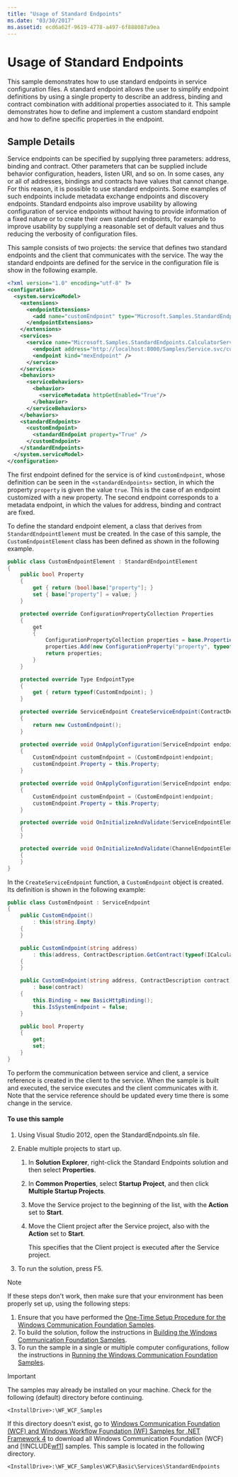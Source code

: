 ```yaml
---
title: "Usage of Standard Endpoints"
ms.date: "03/30/2017"
ms.assetid: ecd6a62f-9619-4778-a497-6f888087a9ea
---
```

# Usage of Standard Endpoints

This sample demonstrates how to use standard endpoints in service configuration files. A standard endpoint allows the user to simplify endpoint definitions by using a single property to describe an address, binding and contract combination with additional properties associated to it. This sample demonstrates how to define and implement a custom standard endpoint and how to define specific properties in the endpoint.

## Sample Details

Service endpoints can be specified by supplying three parameters: address, binding and contract. Other parameters that can be supplied include behavior configuration, headers, listen URI, and so on. In some cases, any or all of addresses, bindings and contracts have values that cannot change. For this reason, it is possible to use standard endpoints. Some examples of such endpoints include metadata exchange endpoints and discovery endpoints. Standard endpoints also improve usability by allowing configuration of service endpoints without having to provide information of a fixed nature or to create their own standard endpoints, for example to improve usability by supplying a reasonable set of default values and thus reducing the verbosity of configuration files.

This sample consists of two projects: the service that defines two standard endpoints and the client that communicates with the service. The way the standard endpoints are defined for the service in the configuration file is show in the following example.

```xml
<?xml version="1.0" encoding="utf-8" ?>
<configuration>
  <system.serviceModel>
    <extensions>
      <endpointExtensions>
        <add name="customEndpoint" type="Microsoft.Samples.StandardEndpoints.CustomEndpointCollectionElement, service" />
      </endpointExtensions>
    </extensions>
    <services>
      <service name="Microsoft.Samples.StandardEndpoints.CalculatorService">
        <endpoint address="http://localhost:8000/Samples/Service.svc/customEndpoint" contract="Microsoft.Samples.StandardEndpoints.ICalculator" kind="customEndpoint" />
        <endpoint kind="mexEndpoint" />
      </service>
    </services>
    <behaviors>
      <serviceBehaviors>
        <behavior>
          <serviceMetadata httpGetEnabled="True"/>
        </behavior>
      </serviceBehaviors>
    </behaviors>
    <standardEndpoints>
      <customEndpoint>
        <standardEndpoint property="True" />
      </customEndpoint>
    </standardEndpoints>
  </system.serviceModel>
</configuration>
```

The first endpoint defined for the service is of kind `customEndpoint`, whose definition can be seen in the `<standardEndpoints>` section, in which the property `property` is given the value `true`. This is the case of an endpoint customized with a new property. The second endpoint corresponds to a metadata endpoint, in which the values for address, binding and contract are fixed.

To define the standard endpoint element, a class that derives from `StandardEndpointElement` must be created. In the case of this sample, the `CustomEndpointElement` class has been defined as shown in the following example.

```csharp
public class CustomEndpointElement : StandardEndpointElement
{
    public bool Property
    {
        get { return (bool)base["property"]; }
        set { base["property"] = value; }
    }

    protected override ConfigurationPropertyCollection Properties
    {
        get
        {
            ConfigurationPropertyCollection properties = base.Properties;
            properties.Add(new ConfigurationProperty("property", typeof(bool), false, ConfigurationPropertyOptions.None));
            return properties;
        }
    }

    protected override Type EndpointType
    {
        get { return typeof(CustomEndpoint); }
    }

    protected override ServiceEndpoint CreateServiceEndpoint(ContractDescription contract)
    {
        return new CustomEndpoint();
    }

    protected override void OnApplyConfiguration(ServiceEndpoint endpoint, ServiceEndpointElement serviceEndpointElement)
    {
        CustomEndpoint customEndpoint = (CustomEndpoint)endpoint;
        customEndpoint.Property = this.Property;
    }

    protected override void OnApplyConfiguration(ServiceEndpoint endpoint, ChannelEndpointElement channelEndpointElement)
    {
        CustomEndpoint customEndpoint = (CustomEndpoint)endpoint;
        customEndpoint.Property = this.Property;
    }

    protected override void OnInitializeAndValidate(ServiceEndpointElement serviceEndpointElement)
    {
    }

    protected override void OnInitializeAndValidate(ChannelEndpointElement channelEndpointElement)
    {
    }
}
```

In the `CreateServiceEndpoint` function, a `CustomEndpoint` object is created. Its definition is shown in the following example:

```csharp
public class CustomEndpoint : ServiceEndpoint
{
    public CustomEndpoint()
        : this(string.Empty)
    {
    }

    public CustomEndpoint(string address)
        : this(address, ContractDescription.GetContract(typeof(ICalculator)))
    {
    }

    public CustomEndpoint(string address, ContractDescription contract)
        : base(contract)
    {
        this.Binding = new BasicHttpBinding();
        this.IsSystemEndpoint = false;
    }

    public bool Property
    {
        get;
        set;
    }
}
```

 To perform the communication between service and client, a service reference is created in the client to the service. When the sample is built and executed, the service executes and the client communicates with it. Note that the service reference should be updated every time there is some change in the service.

#### To use this sample

1.  Using Visual Studio 2012, open the StandardEndpoints.sln file.

2.  Enable multiple projects to start up.

    1.  In **Solution Explorer**, right-click the Standard Endpoints solution and then select **Properties**.

    2.  In **Common Properties**, select **Startup Project**, and then click **Multiple Startup Projects**.

    3.  Move the Service project to the beginning of the list, with the **Action** set to **Start**.

    4.  Move the Client project after the Service project, also with the **Action** set to **Start**.

         This specifies that the Client project is executed after the Service project.

3.  To run the solution, press F5.

> [!NOTE]
> If these steps don't work, then make sure that your environment has been properly set up, using the following steps:
>
> 1. Ensure that you have performed the [One-Time Setup Procedure for the Windows Communication Foundation Samples](one-time-setup-procedure-for-the-wcf-samples.md).
> 2. To build the solution, follow the instructions in [Building the Windows Communication Foundation Samples](building-the-samples.md).
> 3. To run the sample in a single or multiple computer configurations, follow the instructions in [Running the Windows Communication Foundation Samples](running-the-samples.md).

> [!IMPORTANT]
> The samples may already be installed on your machine. Check for the following (default) directory before continuing.
>
> `<InstallDrive>:\WF_WCF_Samples`
>
> If this directory doesn't exist, go to [Windows Communication Foundation (WCF) and Windows Workflow Foundation (WF) Samples for .NET Framework 4](https://go.microsoft.com/fwlink/?LinkId=150780) to download all Windows Communication Foundation (WCF) and [!INCLUDE[wf1](../../../../includes/wf1-md.md)] samples. This sample is located in the following directory.
>
> `<InstallDrive>:\WF_WCF_Samples\WCF\Basic\Services\StandardEndpoints`
